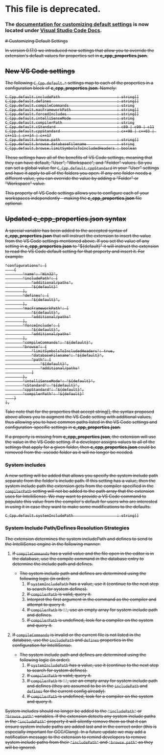 # This file is deprecated.

### The [documentation for customizing default settings](https://code.visualstudio.com/docs/cpp/customize-default-settings-cpp) is now located under [Visual Studio Code Docs](https://code.visualstudio.com/docs).

<s>
# Customizing Default Settings

In version 0.17.0 we introduced new settings that allow you to override the extension's default values for properties set in **c_cpp_properties.json**.

## New VS Code settings

The following `C_Cpp.default.*` settings map to each of the properties in a configuration block of **c_cpp_properties.json**. Namely:

```
C_Cpp.default.includePath                          : string[]
C_Cpp.default.defines                              : string[]
C_Cpp.default.compileCommands                      : string
C_Cpp.default.macFrameworkPath                     : string[]
C_Cpp.default.forcedIncludes                       : string[]
C_Cpp.default.intelliSenseMode                     : string
C_Cpp.default.compilerPath                         : string
C_Cpp.default.cStandard                            : c89 | c99 | c11
C_Cpp.default.cppStandard                          : c++98 | c++03 | c++11 | c++14 | c++17
C_Cpp.default.browse.path                          : string[]
C_Cpp.default.browse.databaseFilename              : string
C_Cpp.default.browse.limitSymbolsToIncludedHeaders : boolean
```

These settings have all of the benefits of VS Code settings, meaning that they can have default, "User", "Workspace", and "Folder" values.  So you can set a global value for `C_Cpp.default.cppStandard` in your "User" settings and have it apply to all of the folders you open. If any one folder needs a different value, you can override the value by adding a "Folder" or "Workspace" value.

This property of VS Code settings allows you to configure each of your workspaces independently - making the **c_cpp_properties.json** file optional.

## Updated **c_cpp_properties.json** syntax

A special variable has been added to the accepted syntax of **c_cpp_properties.json** that will instruct the extension to insert  the value from the VS Code settings mentioned above. If you set the value of any setting in **c_cpp_properties.json** to "${default}" it will instruct the extension to read the VS Code default setting for that property and insert it. For example:

```
"configurations": [
    {
        "name": "Win32",
        "includePath": [
            "additional/paths",
            "${default}"
        ],
        "defines": [
            "${default}",
        ],
        "macFrameworkPath": [
            "${default}",
            "additional/paths"
        ],
        "forceInclude": [
            "${default}",
            "additional/paths"
        ],
        "compileCommands": "${default}",
        "browse": {
            "limitSymbolsToIncludedHeaders": true,
            "databaseFilename": "${default}",
            "path": [
                "${default}",
                "additional/paths"
            ]
        },
        "intelliSenseMode": "${default}",
        "cStandard": "${default}",
        "cppStandard": "${default}",
        "compilerPath": "${default}"
    }
],
```

Take note that for the properties that accept string[], the syntax proposed above allows you to augment the VS Code setting with additional values, thus allowing you to have common paths listed in the VS Code settings and configuration-specific settings in **c_cpp_properties.json**.

If a property is missing from **c_cpp_properties.json**, the extension will use the value in the VS Code setting. If a developer assigns values to all of the settings that apply for a given folder, then **c_cpp_properties.json** could be removed from the .vscode folder as it will no longer be needed.

### System includes

A new setting will be added that allows you specify the system include path separate from the folder's include path. If this setting has a value, then the system include path the extension gets from the compiler specified in the `compilerPath` setting will not be added to the path array that the extension uses for IntelliSense. We may want to provide a VS Code command to populate this value from the compiler's default for users who are interested in using it in case they want to make some modifications to the defaults.

```
C_Cpp.default.systemIncludePath                    : string[]
```

### System Include Path/Defines Resolution Strategies

The extension determines the system includePath and defines to send to the IntelliSense engine in the following manner:

1. If `compileCommands` has a valid value and the file open in the editor is in the database, use the compile command in the database entry to determine the include path and defines.
    * The system include path and defines are determined using the following logic (in order):
        1. If `systemIncludePath` has a value, use it (continue to the next step to search for system defines).
        2. If `compilerPath` is valid, query it.
        3. Interpret the first argument in the command as the compiler and attempt to query it.
        4. If `compilerPath` is `""`, use an empty array for system include path and defines.
        5. If `compilerPath` is undefined, look for a compiler on the system and query it.
	
2. If `compileCommands` is invalid or the current file is not listed in the database, use the `includePath` and `defines` properties in the configuration for IntelliSense.
    * The system include path and defines are determined using the following logic (in order):
        1. If `systemIncludePath` has a value, use it (continue to the next step to search for system defines).
        2. If `compilerPath` is valid, query it.
        3. If `compilerPath` is `""`, use an empty array for system include path and defines (they are assumed to be in the `includePath` and `defines` for the current config already).
        4. If `compilerPath` is undefined, look for a compiler on the system and query it.

System includes should no longer be added to the `"includePath"` or `"browse.path"` variables. If the extension detects any system include paths in the `"includePath"` property it will silently remove them so that it can ensure system include paths are added last and in the correct order (this is especially important for GCC/Clang). In a future update we may add a notification message to the extension to remind developers to remove system include paths from their `"includePath"` and `'browse.path"` as they will be ignored.
</s>